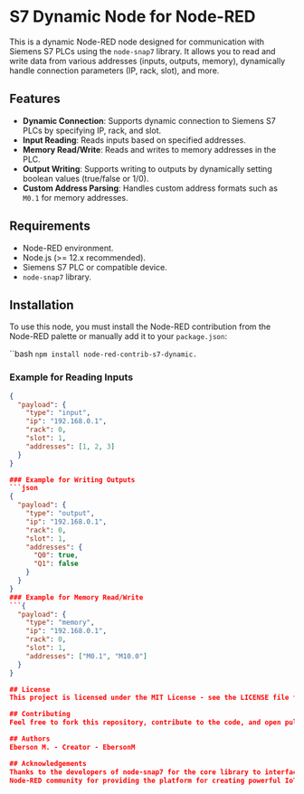 # S7 Dynamic Node for Node-RED

This is a dynamic Node-RED node designed for communication with Siemens S7 PLCs using the `node-snap7` library. It allows you to read and write data from various addresses (inputs, outputs, memory), dynamically handle connection parameters (IP, rack, slot), and more.

## Features

- **Dynamic Connection**: Supports dynamic connection to Siemens S7 PLCs by specifying IP, rack, and slot.
- **Input Reading**: Reads inputs based on specified addresses.
- **Memory Read/Write**: Reads and writes to memory addresses in the PLC.
- **Output Writing**: Supports writing to outputs by dynamically setting boolean values (true/false or 1/0).
- **Custom Address Parsing**: Handles custom address formats such as `M0.1` for memory addresses.

## Requirements

- Node-RED environment.
- Node.js (>= 12.x recommended).
- Siemens S7 PLC or compatible device.
- `node-snap7` library.


## Installation

To use this node, you must install the Node-RED contribution from the Node-RED palette or manually add it to your `package.json`:

``bash
`npm install node-red-contrib-s7-dynamic.`



### Example for Reading Inputs
```json
{
  "payload": {
    "type": "input",
    "ip": "192.168.0.1",
    "rack": 0,
    "slot": 1,
    "addresses": [1, 2, 3]
  }
}

### Example for Writing Outputs
```json
{
  "payload": {
    "type": "output",
    "ip": "192.168.0.1",
    "rack": 0,
    "slot": 1,
    "addresses": {
      "Q0": true,
      "Q1": false
    }
  }
}
### Example for Memory Read/Write
```{
  "payload": {
    "type": "memory",
    "ip": "192.168.0.1",
    "rack": 0,
    "slot": 1,
    "addresses": ["M0.1", "M10.0"]
  }
}

## License
This project is licensed under the MIT License - see the LICENSE file for details.

## Contributing
Feel free to fork this repository, contribute to the code, and open pull requests with new features or bug fixes.

## Authors
Eberson M. - Creator - EbersonM

## Acknowledgements
Thanks to the developers of node-snap7 for the core library to interface with Siemens S7 PLCs.
Node-RED community for providing the platform for creating powerful IoT applications.






